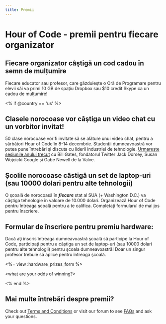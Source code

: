 ```yaml
---
title: Premii
---
```


# Hour of Code - premii pentru fiecare organizator

## Fiecare organizator câştigă un cod cadou în semn de mulțumire

Fiecare educator sau profesor, care găzduieşte o Oră de Programare pentru elevii săi va primi 10 GB de spațiu Dropbox sau $10 credit Skype ca un cadou de mulțumire!

<% if @country == 'us' %>

## Clasele norocoase vor câştiga un video chat cu un vorbitor invitat!

50 clase norocoase vor fi invitate să se alăture unui video chat, pentru a sărbători Hour of Code în 8-14 decembrie. Studenţii dumneavoastră vor putea pune întrebări şi discuta cu liderii industriei de tehnologie. [Urmarește sesiunile anului trecut][1] cu Bill Gates, fondatorul Twitter Jack Dorsey, Susan Wojcicki Google şi Gabe Newell de la Valve.

 [1]: http://www.youtube.com/playlist?list=PLzdnOPI1iJNckJ81gRpJe5mR7imAHDl9a

## Școlile norocoase câstigă un set de laptop-uri (sau 10000 dolari pentru alte tehnologii)

O şcoală de norocoasă în ***fiecare*** stat al SUA (+ Washington D.C.) va câştiga tehnologie în valoare de 10.000 dolari. Organizează Hour of Code pentru întreaga şcoală pentru a te califica. Completaţi formularul de mai jos pentru înscriere.

## Formular de înscriere pentru premiu hardware:

Dacă aţi înscris întreaga dumneavoastră şcoală să participe la Hour of Code, participaţi pentru a câştiga un set de laptop-uri (sau 10000 dolari pentru alte tehnologii) pentru şcoala dumneavoastră! Doar un singur profesor trebuie să aplice pentru întreaga şcoală.

<%= view :hardware_prizes_form %>

<what are your odds of winning?>

<see a list of all schools signed up for the hour code in your state. one public k-12 school every u.s. state will win class-set laptops.>

<% end %>

## Mai multe întrebări despre premii?

Check out [Terms and Conditions][2] or visit our forum to see [FAQs][3] and ask your questions.

 [2]: /prizes-terms
 [3]: http://support.code.org